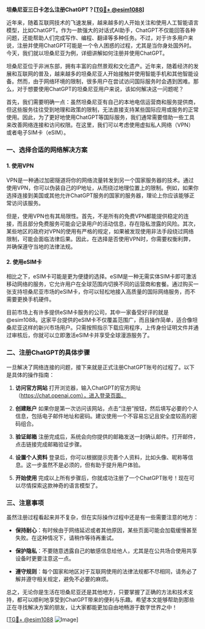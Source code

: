 **坦桑尼亚三日卡怎么注册ChatGPT？[[TG💪+ @esim1088](https://t.me/s/esim1088)]**

近年来，随着互联网技术的飞速发展，越来越多的人开始关注和使用人工智能语言模型，比如ChatGPT。作为一款强大的对话式AI助手，ChatGPT不仅能回答各种问题，还能帮助人们完成写作、编程、翻译等多种任务。不过，对于许多用户来说，注册并使用ChatGPT可能是一个令人困惑的过程，尤其是当你身处国外时。今天，我们就以坦桑尼亚为例，详细讲解如何注册并使用ChatGPT。

坦桑尼亚位于非洲东部，拥有丰富的自然景观和文化遗产。近年来，随着经济的发展和互联网的普及，越来越多的坦桑尼亚人开始接触并使用智能手机和其他智能设备。然而，由于网络环境的限制，很多用户在尝试访问国际服务时会遇到困难。那么，对于想要使用ChatGPT的坦桑尼亚用户来说，该如何解决这一问题呢？

首先，我们需要明确一点：虽然坦桑尼亚有自己的本地电信运营商和服务提供商，但这些服务往往受到地理和政策的限制，无法直接支持某些国际应用或服务的正常使用。因此，为了更好地使用ChatGPT等国际服务，我们通常需要借助一些工具来改善网络连接和访问权限。在这里，我们可以考虑使用虚拟私人网络（VPN）或者电子SIM卡（eSIM）。

### 一、选择合适的网络解决方案

#### 1. 使用VPN
VPN是一种通过加密隧道将你的网络流量转发到另一个国家服务器的技术。通过使用VPN，你可以伪装自己的IP地址，从而绕过地理位置上的限制。例如，如果你选择连接到美国或其他允许ChatGPT服务的国家的服务器，理论上你应该能够正常访问该服务。

但是，使用VPN也有其局限性。首先，不是所有的免费VPN都能提供稳定的连接，而且部分免费服务可能会记录用户的活动信息，存在隐私泄露的风险。其次，某些地区的政府对VPN的使用有严格的规定，如果被发现使用非法手段绕过网络限制，可能会面临法律后果。因此，在选择是否使用VPN时，你需要权衡利弊，并确保遵守当地的法律法规。

#### 2. 使用eSIM卡
相比之下，eSIM卡可能是更为便捷的选择。eSIM是一种无需实体SIM卡即可激活移动网络的服务，它允许用户在全球范围内切换不同的运营商和套餐。通过购买一张支持坦桑尼亚市场的eSIM卡，你可以轻松地接入高质量的国际网络服务，而不需要更换手机硬件。

目前市场上有许多提供eSIM卡服务的公司，其中一家备受好评的就是@esim1088。这家平台提供的eSIM卡不仅覆盖范围广，而且操作简单，适合像坦桑尼亚这样的新兴市场用户。只需按照指示下载应用程序，上传身份证明文件并通过审核后，你就可以立即激活eSIM卡并享受全球漫游服务了。

### 二、注册ChatGPT的具体步骤

一旦解决了网络连接的问题，接下来就是正式注册ChatGPT账号的过程了。以下是具体的操作指南：

1. **访问官方网站**
   打开浏览器，输入ChatGPT的官方网址（https://chat.openai.com），进入登录页面。

2. **创建账户**
   如果你是第一次访问该网站，点击“注册”按钮，然后填写必要的个人信息，包括电子邮件地址和密码。建议使用一个不容易忘记且安全度较高的密码组合。

3. **验证邮箱**
   注册完成后，系统会向你提供的邮箱发送一封确认邮件。打开邮件，点击链接完成邮箱验证步骤。

4. **设置个人资料**
   登录后，你可以根据提示完善个人资料，比如头像、昵称等信息。这一步虽然不是必须的，但有助于提升用户体验。

5. **开始使用**
   完成以上所有步骤后，你就成功注册了一个ChatGPT账号！现在可以尽情探索这款神奇的语言模型了。

### 三、注意事项

虽然注册过程看起来并不复杂，但在实际操作过程中还是有一些需要注意的地方：

- **保持耐心**：有时候由于网络延迟或者其他原因，某些页面可能会加载缓慢甚至失败。在这种情况下，请稍作等待再重试。
  
- **保护隐私**：不要随意透露自己的敏感信息给他人，尤其是在公共场合使用共享设备时更要注意这一点。

- **遵守规则**：每个国家和地区对于互联网使用的法律法规都不尽相同，请务必了解并遵守相关规定，避免不必要的麻烦。

总之，无论你是生活在坦桑尼亚还是其他地方，只要掌握了正确的方法和技术支持，都可以顺利地享受到ChatGPT带来的便利与乐趣。希望本文能够帮助到那些正在寻找解决方案的朋友，让大家都能更加自由地畅游于数字世界之中！

[[TG💪+ @esim1088](https://t.me/s/esim1088) ![Image](https://i.postimg.cc/4NQfJmqS/Snipaste-2025-05-13-00-14-12.png)]